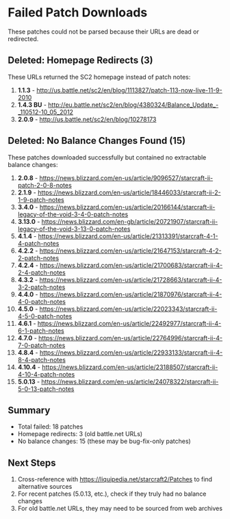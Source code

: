 # Failed Patch Downloads

These patches could not be parsed because their URLs are dead or redirected.

## Deleted: Homepage Redirects (3)
These URLs returned the SC2 homepage instead of patch notes:

1. **1.1.3** - http://us.battle.net/sc2/en/blog/1113827/patch-113-now-live-11-9-2010
2. **1.4.3 BU** - http://eu.battle.net/sc2/en/blog/4380324/Balance_Update_-_110512-10_05_2012
3. **2.0.9** - http://us.battle.net/sc2/en/blog/10278173

## Deleted: No Balance Changes Found (15)
These patches downloaded successfully but contained no extractable balance changes:

1. **2.0.8** - https://news.blizzard.com/en-us/article/9096527/starcraft-ii-patch-2-0-8-notes
2. **2.1.9** - https://news.blizzard.com/en-us/article/18446033/starcraft-ii-2-1-9-patch-notes
3. **3.4.0** - https://news.blizzard.com/en-us/article/20166144/starcraft-ii-legacy-of-the-void-3-4-0-patch-notes
4. **3.13.0** - https://news.blizzard.com/en-gb/article/20721907/starcraft-ii-legacy-of-the-void-3-13-0-patch-notes
5. **4.1.4** - https://news.blizzard.com/en-us/article/21313391/starcraft-4-1-4-patch-notes
6. **4.2.2** - https://news.blizzard.com/en-us/article/21647153/starcraft-4-2-2-patch-notes
7. **4.2.4** - https://news.blizzard.com/en-us/article/21700683/starcraft-ii-4-2-4-patch-notes
8. **4.3.2** - https://news.blizzard.com/en-us/article/21728663/starcraft-ii-4-3-2-patch-notes
9. **4.4.0** - https://news.blizzard.com/en-us/article/21870976/starcraft-ii-4-4-0-patch-notes
10. **4.5.0** - https://news.blizzard.com/en-us/article/22023343/starcraft-ii-4-5-0-patch-notes
11. **4.6.1** - https://news.blizzard.com/en-us/article/22492977/starcraft-ii-4-6-1-patch-notes
12. **4.7.0** - https://news.blizzard.com/en-us/article/22764996/starcraft-ii-4-7-0-patch-notes
13. **4.8.4** - https://news.blizzard.com/en-us/article/22933133/starcraft-ii-4-8-4-patch-notes
14. **4.10.4** - https://news.blizzard.com/en-us/article/23188507/starcraft-ii-4-10-4-patch-notes
15. **5.0.13** - https://news.blizzard.com/en-us/article/24078322/starcraft-ii-5-0-13-patch-notes

## Summary

- Total failed: 18 patches
- Homepage redirects: 3 (old battle.net URLs)
- No balance changes: 15 (these may be bug-fix-only patches)

## Next Steps

1. Cross-reference with https://liquipedia.net/starcraft2/Patches to find alternative sources
2. For recent patches (5.0.13, etc.), check if they truly had no balance changes
3. For old battle.net URLs, they may need to be sourced from web archives
